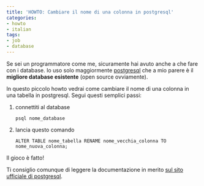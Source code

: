 ```yaml
---
title: 'HOWTO: Cambiare il nome di una colonna in postgresql'
categories:
- howto
- italian
tags:
- job
- database
---
```

Se sei un programmatore come me, sicuramente hai avuto anche a che fare con i
database. Io uso solo maggiormente [postgresql](http://www.postgresql.org) che
a mio parere è il **migliore database esistente** (open source ovviamente).

In questo piccolo howto vedrai come cambiare il nome di una colonna in una
tabella in postgresql. Segui questi semplici passi:

1. connettiti al database 

    ```
    psql nome_database
    ```
2. lancia questo comando 

    ```    
    ALTER TABLE nome_tabella RENAME nome_vecchia_colonna TO nome_nuova_colonna;
    ```

Il gioco è fatto!

Ti consiglio comunque di leggere la documentazione in merito [sul sito
ufficiale di postgresql](http://www.postgresql.org/docs/).

